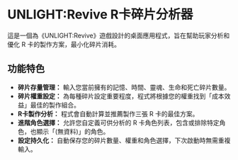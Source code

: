 # UNLIGHT:Revive R卡碎片分析器

這是一個為《UNLIGHT:Revive》遊戲設計的桌面應用程式，旨在幫助玩家分析和優化 R 卡的製作方案，最小化碎片消耗。

## 功能特色

* **碎片存量管理：** 輸入您當前擁有的記憶、時間、靈魂、生命和死亡碎片數量。
* **碎片權重設定：** 為每種碎片設定重要程度，程式將根據您的權重找到「成本效益」最佳的製作組合。
* **R卡製作分析：** 程式會自動計算並推薦製作三張 R 卡的最佳方案。
* **進階角色選擇：** 允許您自定義可供分析的 R 卡角色列表，包含或排除特定角色，也顯示「(無資料)」的角色。
* **設定持久化：** 自動保存您的碎片數量、權重和角色選擇，下次啟動時無需重複輸入。
